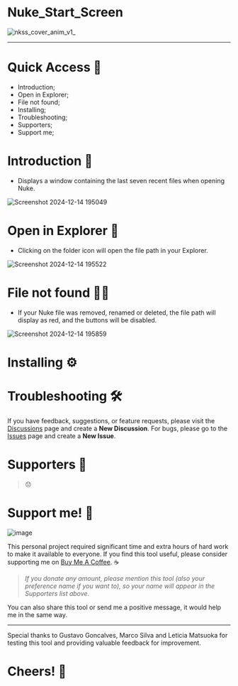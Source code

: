 # Nuke_Start_Screen
![nkss_cover_anim_v1_](https://github.com/user-attachments/assets/8a543507-4f7a-463a-8369-ceb1fb12b58c)

---

# Quick Access 🔗
- Introduction;
- Open in Explorer;
- File not found;
- Installing;
- Troubleshooting;
- Supporters;
- Support me;

# Introduction 📎
- Displays a window containing the last seven recent files when opening Nuke.

![Screenshot 2024-12-14 195049](https://github.com/user-attachments/assets/045863c7-9cf3-4dd6-bd74-656f26c01832)

# Open in Explorer 📁
- Clicking on the folder icon will open the file path in your Explorer.

![Screenshot 2024-12-14 195522](https://github.com/user-attachments/assets/7167ee50-76d9-47e7-a4ff-d522234a6167)

# File not found ⛓️‍💥
- If your Nuke file was removed, renamed or deleted, the file path will display as red, and the buttons will be disabled.

![Screenshot 2024-12-14 195859](https://github.com/user-attachments/assets/f6fc781e-3d1a-4128-a3df-bbf9a9b3905a)

# Installing ⚙️


# Troubleshooting 🛠️
If you have feedback, suggestions, or feature requests, please visit the [Discussions](https://github.com/danilodelucio/Nuke_Start_Screen/discussions) page and create a **New Discussion**.
For bugs, please go to the [Issues](https://github.com/danilodelucio/Nuke_Start_Screen/issues) page and create a **New Issue**.

# Supporters 💪
> 😞

# Support me! 🥺

![image](https://github.com/user-attachments/assets/45a4c358-d381-4f80-aacf-dffc997e3b46)

This personal project required significant time and extra hours of hard work to make it available to everyone.
If you find this tool useful, please consider supporting me on [Buy Me A Coffee](https://buymeacoffee.com/danilodelucio). ☕

> _If you donate any amount, please mention this tool (also your preference name if you want to), so your name will appear in the Supporters list above._

You can also share this tool or send me a positive message, it would help me in the same way.

---

Special thanks to Gustavo Goncalves, Marco Silva and Leticia Matsuoka for testing this tool and providing valuable feedback for improvement.

# Cheers! 🥂
